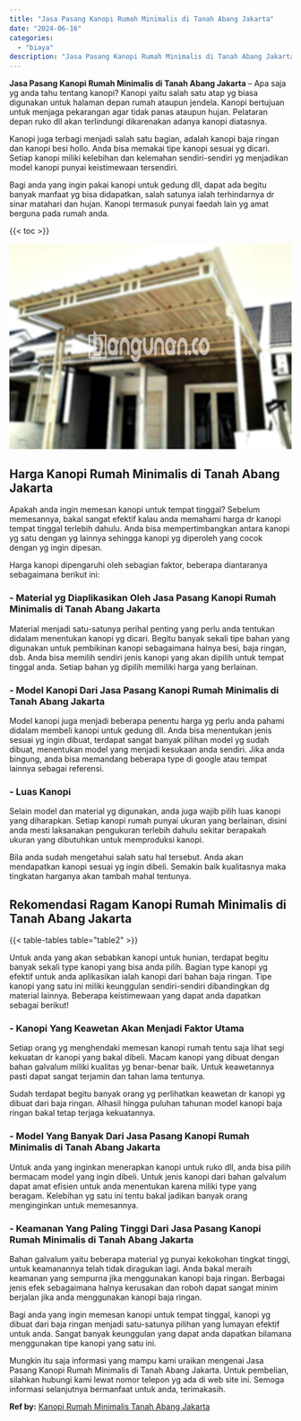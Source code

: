 ```yaml
---
title: "Jasa Pasang Kanopi Rumah Minimalis di Tanah Abang Jakarta"
date: "2024-06-16"
categories: 
  - "biaya"
description: "Jasa Pasang Kanopi Rumah Minimalis di Tanah Abang Jakarta. Mungkin itu saja informasi yang mampu kami uraikan mengenai Jasa Pasang Kanopi Rumah Minimalis di..."
---
```


**Jasa Pasang Kanopi Rumah Minimalis di Tanah Abang Jakarta** – Apa saja yg anda tahu tentang kanopi? Kanopi yaitu salah satu atap yg biasa digunakan untuk halaman depan rumah ataupun jendela. Kanopi bertujuan untuk menjaga pekarangan agar tidak panas ataupun hujan. Pelataran depan ruko dll akan terlindungi dikarenakan adanya kanopi diatasnya.

Kanopi juga terbagi menjadi salah satu bagian, adalah kanopi baja ringan dan kanopi besi hollo. Anda bisa memakai tipe kanopi sesuai yg dicari. Setiap kanopi miliki kelebihan dan kelemahan sendiri-sendiri yg menjadikan model kanopi punyai keistimewaan tersendiri.

Bagi anda yang ingin pakai kanopi untuk gedung dll, dapat ada begitu banyak manfaat yg bisa didapatkan, salah satunya ialah terhindarnya dr sinar matahari dan hujan. Kanopi termasuk punyai faedah lain yg amat berguna pada rumah anda.

{{< toc >}}

![Jasa Pasang Kanopi Rumah Minimalis di Tanah Abang Jakarta](/images/harga-kanopi-minimalis-17.png)

## Harga Kanopi Rumah Minimalis di Tanah Abang Jakarta

Apakah anda ingin memesan kanopi untuk tempat tinggal? Sebelum memesannya, bakal sangat efektif kalau anda memahami harga dr kanopi tempat tinggal terlebih dahulu. Anda bisa mempertimbangkan antara kanopi yg satu dengan yg lainnya sehingga kanopi yg diperoleh yang cocok dengan yg ingin dipesan.

Harga kanopi dipengaruhi oleh sebagian faktor, beberapa diantaranya sebagaimana berikut ini:

### \- Material yg Diaplikasikan Oleh Jasa Pasang Kanopi Rumah Minimalis di Tanah Abang Jakarta

Material menjadi satu-satunya perihal penting yang perlu anda tentukan didalam menentukan kanopi yg dicari. Begitu banyak sekali tipe bahan yang digunakan untuk pembikinan kanopi sebagaimana halnya besi, baja ringan, dsb. Anda bisa memilih sendiri jenis kanopi yang akan dipilih untuk tempat tinggal anda. Setiap bahan yg dipilih memiliki harga yang berlainan.

### \- Model Kanopi Dari Jasa Pasang Kanopi Rumah Minimalis di Tanah Abang Jakarta

Model kanopi juga menjadi beberapa penentu harga yg perlu anda pahami didalam membeli kanopi untuk gedung dll. Anda bisa menentukan jenis sesuai yg ingin dibuat, terdapat sangat banyak pilihan model yg sudah dibuat, menentukan model yang menjadi kesukaan anda sendiri. Jika anda bingung, anda bisa memandang beberapa type di google atau tempat lainnya sebagai referensi.

### \- Luas Kanopi

Selain model dan material yg digunakan, anda juga wajib pilih luas kanopi yang diharapkan. Setiap kanopi rumah punyai ukuran yang berlainan, disini anda mesti laksanakan pengukuran terlebih dahulu sekitar berapakah ukuran yang dibutuhkan untuk memproduksi kanopi.

Bila anda sudah mengetahui salah satu hal tersebut. Anda akan mendapatkan kanopi sesuai yg ingin dibeli. Semakin baik kualitasnya maka tingkatan harganya akan tambah mahal tentunya.

## Rekomendasi Ragam Kanopi Rumah Minimalis di Tanah Abang Jakarta

{{< table-tables table="table2" >}}

Untuk anda yang akan sebabkan kanopi untuk hunian, terdapat begitu banyak sekali type kanopi yang bisa anda pilih. Bagian type kanopi yg efektif untuk anda aplikasikan ialah kanopi dari bahan baja ringan. Tipe kanopi yang satu ini miliki keunggulan sendiri-sendiri dibandingkan dg material lainnya. Beberapa keistimewaan yang dapat anda dapatkan sebagai berikut!

### \- Kanopi Yang Keawetan Akan Menjadi Faktor Utama

Setiap orang yg menghendaki memesan kanopi rumah tentu saja lihat segi kekuatan dr kanopi yang bakal dibeli. Macam kanopi yang dibuat dengan bahan galvalum miliki kualitas yg benar-benar baik. Untuk keawetannya pasti dapat sangat terjamin dan tahan lama tentunya.

Sudah terdapat begitu banyak orang yg perlihatkan keawetan dr kanopi yg dibuat dari baja ringan. Alhasil hingga puluhan tahunan model kanopi baja ringan bakal tetap terjaga kekuatannya.

### \- Model Yang Banyak Dari Jasa Pasang Kanopi Rumah Minimalis di Tanah Abang Jakarta

Untuk anda yang inginkan menerapkan kanopi untuk ruko dll, anda bisa pilih bermacam model yang ingin dibeli. Untuk jenis kanopi dari bahan galvalum dapat amat efisien untuk anda menentukan karena miliki type yang beragam. Kelebihan yg satu ini tentu bakal jadikan banyak orang menginginkan untuk memesannya.

### \- Keamanan Yang Paling Tinggi Dari Jasa Pasang Kanopi Rumah Minimalis di Tanah Abang Jakarta

Bahan galvalum yaitu beberapa material yg punyai kekokohan tingkat tinggi, untuk keamanannya telah tidak diragukan lagi. Anda bakal meraih keamanan yang sempurna jika menggunakan kanopi baja ringan. Berbagai jenis efek sebagaimana halnya kerusakan dan roboh dapat sangat minim berjalan jika anda menggunakan kanopi baja ringan.

Bagi anda yang ingin memesan kanopi untuk tempat tinggal, kanopi yg dibuat dari baja ringan menjadi satu-satunya pilihan yang lumayan efektif untuk anda. Sangat banyak keunggulan yang dapat anda dapatkan bilamana menggunakan tipe kanopi yang satu ini.

Mungkin itu saja informasi yang mampu kami uraikan mengenai Jasa Pasang Kanopi Rumah Minimalis di Tanah Abang Jakarta. Untuk pembelian, silahkan hubungi kami lewat nomor telepon yg ada di web site ini. Semoga informasi selanjutnya bermanfaat untuk anda, terimakasih.

**Ref by:**  [Kanopi Rumah Minimalis Tanah Abang Jakarta](https://id.wikipedia.org/wiki/Kanopi)
